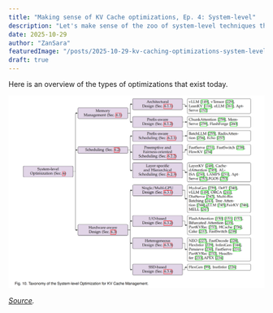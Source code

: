```yaml
---
title: "Making sense of KV Cache optimizations, Ep. 4: System-level"
description: "Let's make sense of the zoo of system-level techniques that exist out there."
date: 2025-10-29
author: "ZanSara"
featuredImage: "/posts/2025-10-29-kv-caching-optimizations-system-level/cover.png"
draft: true
---
```



Here is an overview of the types of optimizations that exist today.

![](/posts/2025-10-29-kv-caching-optimizations-system-level/system-level.png)

_[Source](https://arxiv.org/pdf/2412.19442#figure.10)._